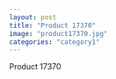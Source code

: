 ```yaml
---
layout: post
title: "Product 17370"
image: "product17370.jpg"
categories: "category1"
---
```

Product 17370
